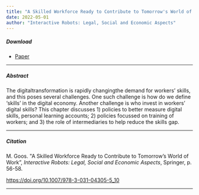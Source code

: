 ```yaml
---
title: "A Skilled Workforce Ready to Contribute to Tomorrow's World of Work" 
date: 2022-05-01 
author: "Interactive Robots: Legal, Social and Economic Aspects"
---
```


##### Download

+ [Paper](/16.pdf)
---

##### Abstract

The digitaltransformation is rapidly changingthe demand for workers’ skills, and this poses several challenges. One such challenge is how do we define ‘skills’ in the digital economy. Another challenge is who invest in workers’ digital skills? This chapter discusses 1) policies to better measure digital skills, personal learning accounts; 2) policies focussed on training of workers; and 3) the role of intermediaries to help reduce the skills gap.

---

##### Citation

M. Goos. "A Skilled Workforce Ready to Contribute to Tomorrow’s World of Work”, *Interactive Robots: Legal, Social and Economic Aspects*, Springer, p. 56-58.

https://doi.org/10.1007/978-3-031-04305-5_10 

---


